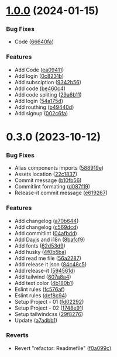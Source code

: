 

# [1.0.0](https://github.com/osamasilvake/Master-calculator/compare/0.3.0...1.0.0) (2024-01-15)


### Bug Fixes

* Code ([66640fa](https://github.com/osamasilvake/Master-calculator/commit/66640fa9e58e48cea3a27f113a8792c7328fd590))


### Features

*  Add Code ([ea09411](https://github.com/osamasilvake/Master-calculator/commit/ea09411f8e59ec95fa1fb9369aa6e42d132bb583))
*  Add login ([0c8231b](https://github.com/osamasilvake/Master-calculator/commit/0c8231b5ba9a1f0019a27dd42aedb03657221edb))
*  Add subsciption ([9342b56](https://github.com/osamasilvake/Master-calculator/commit/9342b566b6dc14d8ce26af03940abfa9c30ce92b))
* Add code ([be460c4](https://github.com/osamasilvake/Master-calculator/commit/be460c40b277ec53be71492000b5ed50f4fa04c5))
* Add code spliting ([29a6b11](https://github.com/osamasilvake/Master-calculator/commit/29a6b11d839889c43d7a78d3fb6bb4ea9f9f5e48))
* Add login ([54a175d](https://github.com/osamasilvake/Master-calculator/commit/54a175d295c12acdf25dbb85267f41882f1067bd))
* Add routhing ([b49440d](https://github.com/osamasilvake/Master-calculator/commit/b49440dc19c5d5d9c25ec78abcb1dc57854367d4))
* Add signup ([002c6fa](https://github.com/osamasilvake/Master-calculator/commit/002c6fa06c0f2ca0f39b42988c4beab7c3be2d97))

# 0.3.0 (2023-10-12)


### Bug Fixes

* Alias components imports ([588919e](https://github.com/osamasilvake/Master-calculator/commit/588919e99e26d264b8fa2f993ba0bd88d9e598ac))
* Assets location ([22c1837](https://github.com/osamasilvake/Master-calculator/commit/22c183712c7075250b66ff29380d2a4c4db8982a))
* Commit message ([b10fb56](https://github.com/osamasilvake/Master-calculator/commit/b10fb56316934fc208514a69b5f2396df9e6c663))
* Commitlint formating ([d087f19](https://github.com/osamasilvake/Master-calculator/commit/d087f19414e27052b794e5f3fccea794ef6c429f))
* Release-it commit message ([e619267](https://github.com/osamasilvake/Master-calculator/commit/e61926767460c5bcdcfef525357e51886dde1320))


### Features

* Add changelog ([a70b644](https://github.com/osamasilvake/Master-calculator/commit/a70b64439bd75bb2571c3d3821b82f6891691a54))
* Add changelog ([c569dcd](https://github.com/osamasilvake/Master-calculator/commit/c569dcd7e94cd540779fefcf95f7c96c7c10e3cf))
* Add commitlint ([04afbdd](https://github.com/osamasilvake/Master-calculator/commit/04afbdd20d50e64ab5ef621cea6b9eda0c4f2241))
* Add Dayjs and i18n ([8bafcf9](https://github.com/osamasilvake/Master-calculator/commit/8bafcf9117f04b382b42bf2ced29106e4bf111b1))
* Add fonts ([62d53d9](https://github.com/osamasilvake/Master-calculator/commit/62d53d99817f16768c6fdfbc1b62969929d54f3e))
* Add husky ([4f0b5ba](https://github.com/osamasilvake/Master-calculator/commit/4f0b5ba1aae52216a34e040e0bf5925c632adeef))
* Add read me file ([56a2287](https://github.com/osamasilvake/Master-calculator/commit/56a2287f90e08a9060fd33ecdaa81122c2a247e1))
* Add release it json ([84c48c5](https://github.com/osamasilvake/Master-calculator/commit/84c48c5ae6e8446326f845e15c7ed848ee2dc2f8))
* Add release-it ([594561d](https://github.com/osamasilvake/Master-calculator/commit/594561dfa3a55c5215fbe10161f99688e0a0e7a5))
* Add tailwind ([807a8a4](https://github.com/osamasilvake/Master-calculator/commit/807a8a41a46149afd904d2ee2ff21c6e3dedd2d6))
* Add text color ([4b180b1](https://github.com/osamasilvake/Master-calculator/commit/4b180b140a119bb63c9e991c4b75ba4f2f5f5292))
* Eslint rules ([fc576af](https://github.com/osamasilvake/Master-calculator/commit/fc576af0a246e355a657b11b0dcf32c63a636c72))
* Eslint rules ([def8c94](https://github.com/osamasilvake/Master-calculator/commit/def8c94d928665708513d078dc0d1b105ef14e4f))
* Setup Project - 01 ([fd02292](https://github.com/osamasilvake/Master-calculator/commit/fd0229217d62fa628abaebacf4e755a8b821bb03))
* Setup Project - 02 ([1748e91](https://github.com/osamasilvake/Master-calculator/commit/1748e91c2d574e10345b6be4368e29f7b76a33eb))
* Setup tailwindcss ([29f8276](https://github.com/osamasilvake/Master-calculator/commit/29f8276f5852025391c83a643742ce75b2ef486f))
* Update ([a7adbb1](https://github.com/osamasilvake/Master-calculator/commit/a7adbb122db211635ecf31aa6eba4f0e1b0ee6a8))


### Reverts

* Revert "refactor: Readmefile" ([f0a099c](https://github.com/osamasilvake/Master-calculator/commit/f0a099c13bbdb779612004d1554e031f98e29379))